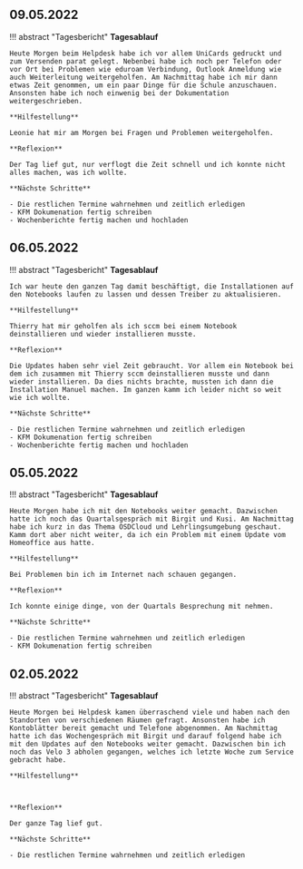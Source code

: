 ## **09.05.2022**

!!! abstract "Tagesbericht"
    **Tagesablauf**

    Heute Morgen beim Helpdesk habe ich vor allem UniCards gedruckt und zum Versenden parat gelegt. Nebenbei habe ich noch per Telefon oder vor Ort bei Problemen wie eduroam Verbindung, Outlook Anmeldung wie auch Weiterleitung weitergeholfen. Am Nachmittag habe ich mir dann etwas Zeit genommen, um ein paar Dinge für die Schule anzuschauen. Ansonsten habe ich noch einwenig bei der Dokumentation weitergeschrieben.

    **Hilfestellung**

    Leonie hat mir am Morgen bei Fragen und Problemen weitergeholfen.

    **Reflexion**

    Der Tag lief gut, nur verflogt die Zeit schnell und ich konnte nicht alles machen, was ich wollte.

    **Nächste Schritte**

    - Die restlichen Termine wahrnehmen und zeitlich erledigen
    - KFM Dokumenation fertig schreiben
    - Wochenberichte fertig machen und hochladen

## **06.05.2022**

!!! abstract "Tagesbericht"
    **Tagesablauf**

    Ich war heute den ganzen Tag damit beschäftigt, die Installationen auf den Notebooks laufen zu lassen und dessen Treiber zu aktualisieren.

    **Hilfestellung**

    Thierry hat mir geholfen als ich sccm bei einem Notebook deinstallieren und wieder installieren musste.

    **Reflexion**

    Die Updates haben sehr viel Zeit gebraucht. Vor allem ein Notebook bei dem ich zusammen mit Thierry sccm deinstallieren musste und dann wieder installieren. Da dies nichts brachte, mussten ich dann die Installation Manuel machen. Im ganzen kamm ich leider nicht so weit wie ich wollte.

    **Nächste Schritte**

    - Die restlichen Termine wahrnehmen und zeitlich erledigen
    - KFM Dokumenation fertig schreiben
    - Wochenberichte fertig machen und hochladen

## **05.05.2022**

!!! abstract "Tagesbericht"
    **Tagesablauf**

    Heute Morgen habe ich mit den Notebooks weiter gemacht. Dazwischen hatte ich noch das Quartalsgespräch mit Birgit und Kusi. Am Nachmittag habe ich kurz in das Thema OSDCloud und Lehrlingsumgebung geschaut. Kamm dort aber nicht weiter, da ich ein Problem mit einem Update vom Homeoffice aus hatte.

    **Hilfestellung**

    Bei Problemen bin ich im Internet nach schauen gegangen.

    **Reflexion**

    Ich konnte einige dinge, von der Quartals Besprechung mit nehmen.

    **Nächste Schritte**

    - Die restlichen Termine wahrnehmen und zeitlich erledigen
    - KFM Dokumenation fertig schreiben

## **02.05.2022**

!!! abstract "Tagesbericht"
    **Tagesablauf**

    Heute Morgen bei Helpdesk kamen überraschend viele und haben nach den Standorten von verschiedenen Räumen gefragt. Ansonsten habe ich Kontoblätter bereit gemacht und Telefone abgenommen. Am Nachmittag hatte ich das Wochengespräch mit Birgit und darauf folgend habe ich mit den Updates auf den Notebooks weiter gemacht. Dazwischen bin ich noch das Velo 3 abholen gegangen, welches ich letzte Woche zum Service gebracht habe. 

    **Hilfestellung**



    **Reflexion**

    Der ganze Tag lief gut.

    **Nächste Schritte**

    - Die restlichen Termine wahrnehmen und zeitlich erledigen
